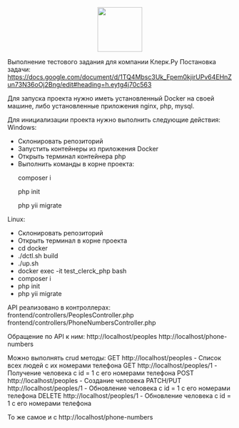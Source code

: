 <p align="center">
    <a href="https://github.com/yiisoft" target="_blank">
        <img src="https://avatars0.githubusercontent.com/u/993323" height="100px">
    </a>
    <br>
</p>

Выполнение тестового задания для компании Клерк.Ру
Постановка задачи: https://docs.google.com/document/d/1TQ4Mbsc3Uk_Fpem0kjirUPv64EHnZun73N36oOj2Bng/edit#heading=h.eytg4j70c563

Для запуска проекта нужно иметь установленный Docker на своей машине, либо установленные приложения nginx, php, mysql.

Для инициализации проекта нужно выполнить следующие действия:
Windows:
<ul>
<li>Склонировать репозиторий</li>
<li>Запустить контейнеры из приложения Docker</li>
<li>Открыть терминал контейнера php</li>
<li>
Выполнить команды в корне проекта:
<p>composer i</p>
<p>php init</p>
<p>php yii migrate</p>
</li>
</ul>
Linux:
<ul>
<li>Склонировать репозиторий</li>
<li>Открыть терминал в корне проекта</li>
<li>cd docker</li>
<li>./dctl.sh build</li>
<li>./up.sh</li>
<li>docker exec -it test_clerck_php bash</li>
<li>composer i</li>
<li>php init</li>
<li>php yii migrate</li>
</ul>

API реализовано в контроллерах:
frontend/controllers/PeoplesController.php
frontend/controllers/PhoneNumbersController.php

Обращение по API к ним:
http://localhost/peoples
http://localhost/phone-numbers

Можно выполнять crud методы:
GET http://localhost/peoples - Список всех людей с их номерами телефона
GET http://localhost/peoples/1 - Получение человека с id = 1 с его номерами телефона
POST http://localhost/peoples - Создание человека
PATCH/PUT http://localhost/peoples/1 - Обновление человека с id = 1 с его номерами телефона
DELETE http://localhost/peoples/1 - Обновление человека с id = 1 с его номерами телефона

То же самое и с http://localhost/phone-numbers